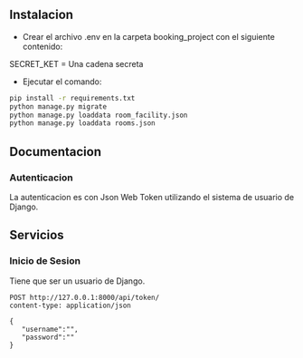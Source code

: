 ## Instalacion
- Crear el archivo .env en la carpeta booking_project con el siguiente contenido:

SECRET_KET = Una cadena secreta 

- Ejecutar el comando: 
```sh
pip install -r requirements.txt 
python manage.py migrate
python manage.py loaddata room_facility.json
python manage.py loaddata rooms.json
```
## Documentacion
### Autenticacion
La autenticacion es con Json Web Token utilizando el sistema de usuario de Django.

## Servicios
### Inicio de Sesion
Tiene que ser un usuario de Django.
```http
POST http://127.0.0.1:8000/api/token/
content-type: application/json

{
   "username":"",
   "password":""
}
```


